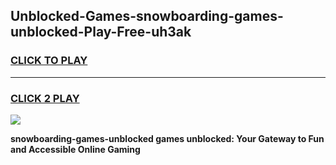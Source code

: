 
## Unblocked-Games-snowboarding-games-unblocked-Play-Free-uh3ak
<h3>
<a href="https://premium76.site?title=snowboarding-games-unblocked&ref=18A">CLICK TO PLAY</a></h3>
<hr>

<h3>
<a href="https://premium76.site?title=snowboarding-games-unblocked&ref=18A">CLICK 2 PLAY</a>
  
</h3>

<a href="https://premium76.site?title=snowboarding-games-unblocked&ref=18A"><img src="https://clearcache.store/games.png"></a>


**snowboarding-games-unblocked games unblocked: Your Gateway to Fun and Accessible Online Gaming**
